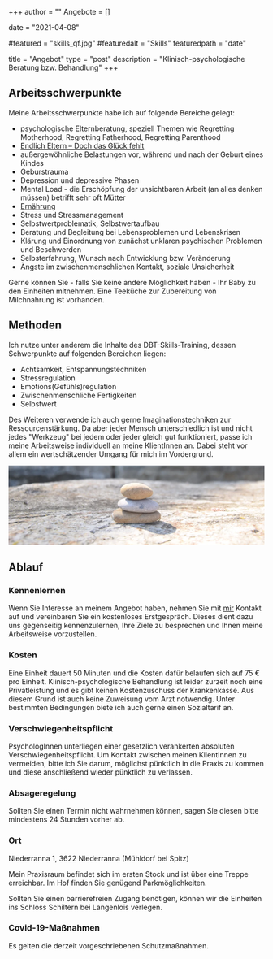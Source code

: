 +++
author = ""
Angebote = []

date = "2021-04-08"

#featured = "skills_qf.jpg"
#featuredalt = "Skills"
featuredpath = "date"

title = "Angebot"
type = "post"
description = "Klinisch-psychologische Beratung bzw. Behandlung"
+++

## Arbeitsschwerpunkte

Meine Arbeitsschwerpunkte habe ich auf folgende Bereiche gelegt:

* psychologische Elternberatung, speziell Themen wie Regretting Motherhood, Regretting Fatherhood, Regretting Parenthood
* [Endlich Eltern – Doch das Glück fehlt](/einzelsettingppd)
* außergewöhnliche Belastungen vor, während und nach der Geburt eines Kindes
* Geburstrauma
* Depression und depressive Phasen
* Mental Load - die Erschöpfung der unsichtbaren Arbeit (an alles denken müssen) betrifft sehr oft Mütter
* [Ernährung](/ernaehrung)
* Stress und Stressmanagement
* Selbstwertproblematik, Selbstwertaufbau
* Beratung und Begleitung bei Lebensproblemen und Lebenskrisen
* Klärung und Einordnung von zunächst unklaren psychischen Problemen und Beschwerden
* Selbsterfahrung, Wunsch nach Entwicklung bzw. Veränderung
* Ängste im zwischenmenschlichen Kontakt, soziale Unsicherheit

Gerne können Sie - falls Sie keine andere Möglichkeit haben - Ihr Baby zu den Einheiten mitnehmen. Eine Teeküche zur Zubereitung von Milchnahrung ist vorhanden.

## Methoden

Ich nutze unter anderem die Inhalte des DBT-Skills-Training, dessen Schwerpunkte auf folgenden Bereichen liegen:

* Achtsamkeit, Entspannungstechniken
* Stressregulation
* Emotions(Gefühls)regulation
* Zwischenmenschliche Fertigkeiten
* Selbstwert

Des Weiteren verwende ich auch gerne Imaginationstechniken zur Ressourcenstärkung. Da aber jeder Mensch unterschiedlich ist und nicht jedes "Werkzeug" bei jedem oder jeder gleich gut funktioniert, passe ich meine Arbeitsweise individuell an meine KlientInnen an. Dabei steht vor allem ein wertschätzender Umgang für mich im Vordergrund. 

<img src="/img/Steinmann840260.webp" >

## Ablauf

### Kennenlernen

Wenn Sie Interesse an meinem Angebot haben, nehmen Sie mit [mir](/about) Kontakt auf und vereinbaren Sie ein kostenloses Erstgespräch. Dieses dient dazu uns gegenseitig kennenzulernen, Ihre Ziele zu besprechen und Ihnen meine Arbeitsweise vorzustellen.

### Kosten

Eine Einheit dauert 50 Minuten und die Kosten dafür belaufen sich auf 75 € pro Einheit. Klinisch-psychologische Behandlung ist leider zurzeit noch eine Privatleistung und es gibt keinen Kostenzuschuss der Krankenkasse. Aus diesem Grund ist auch keine Zuweisung vom Arzt notwendig. Unter bestimmten Bedingungen biete ich auch gerne einen Sozialtarif an.
 
### Verschwiegenheitspflicht

PsychologInnen unterliegen einer gesetzlich verankerten absoluten Verschwiegenheitspflicht. Um Kontakt zwischen meinen KlientInnen zu vermeiden, bitte ich Sie darum, möglichst pünktlich in die Praxis zu kommen und diese anschließend wieder pünktlich zu verlassen.

### Absageregelung
Sollten Sie einen Termin nicht wahrnehmen können, sagen Sie diesen bitte mindestens 24 Stunden vorher ab.

### Ort

Niederranna 1, 3622 Niederranna (Mühldorf bei Spitz)

Mein Praxisraum befindet sich im ersten Stock und ist über eine Treppe erreichbar. 
Im Hof finden Sie genügend Parkmöglichkeiten. 

Sollten Sie einen barrierefreien Zugang benötigen, können wir die Einheiten ins Schloss Schiltern bei Langenlois verlegen.

### Covid-19-Maßnahmen

Es gelten die derzeit vorgeschriebenen Schutzmaßnahmen. 